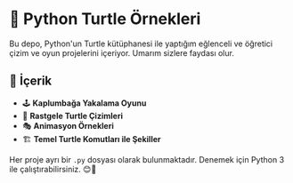 # 🐢 Python Turtle Örnekleri

Bu depo, Python'un Turtle kütüphanesi ile yaptığım eğlenceli ve öğretici çizim ve oyun projelerini içeriyor. Umarım sizlere faydası olur.

## 📌 İçerik
- 🕹️ **Kaplumbağa Yakalama Oyunu**
- 🎨 **Rastgele Turtle Çizimleri**
- 🎭 **Animasyon Örnekleri**
- 🏗️ **Temel Turtle Komutları ile Şekiller**

Her proje ayrı bir `.py` dosyası olarak bulunmaktadır. Denemek için Python 3 ile çalıştırabilirsiniz. 😊🚀
